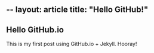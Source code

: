 --
layout: article
title: "Hello GitHub!"
---


## Hello GitHub.io

This is my first post using GitHub.io + Jekyll.  Hooray!